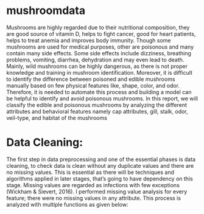 # mushroomdata
Mushrooms are highly regarded due to their nutritional composition, they are good source of vitamin D, helps to fight cancer, good for heart patients, helps to treat anemia and improves body immunity. Though some mushrooms are used for medical purposes, other are poisonous and many contain many side effects. Some side effects include dizziness, breathing problems, vomiting, diarrhea, dehydration and may even lead to death. Mainly, wild mushrooms can be highly dangerous, as there is not proper knowledge and training in mushroom identification. Moreover, it is difficult to identify the difference between poisoned and edible mushrooms manually based on few physical features like, shape, color, and odor. 
Therefore, it is needed to automate this process and building a model can be helpful to identify and avoid poisonous mushrooms. In this report, we will classify the edible and poisonous mushrooms by analyzing the different attributes and behavioral features namely cap attributes, gill, stalk, odor, veil-type, and habitat of the mushrooms
<h1>Data Cleaning:</h1> 
The first step in data preprocessing and one of the essential phases is data cleaning, to check data is clean without any duplicate values and there are no missing values. This is essential as there will be techniques and algorithms applied in later stages, that’s going to have dependency on this stage. Missing values are regarded as infections with few exceptions (Wickham & Sievert, 2016). I performed missing value analysis for every feature; there were no missing values in any attribute. This process is analyzed with multiple functions as given below:
